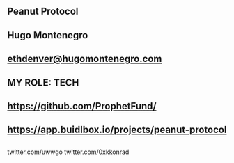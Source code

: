 ## Peanut Protocol

## Hugo Montenegro

## ethdenver@hugomontenegro.com

## MY ROLE: TECH

## https://github.com/ProphetFund/

## https://app.buidlbox.io/projects/peanut-protocol

## <ANY LINKS TO YOUR SOCIALS THAT YOU WANT PEOPLE TO SEE WHO MIGHT COME ACROSS YOUR SUBMISSION IN THE FUTURE>
  twitter.com/uwwgo
  twitter.com/0xkkonrad

